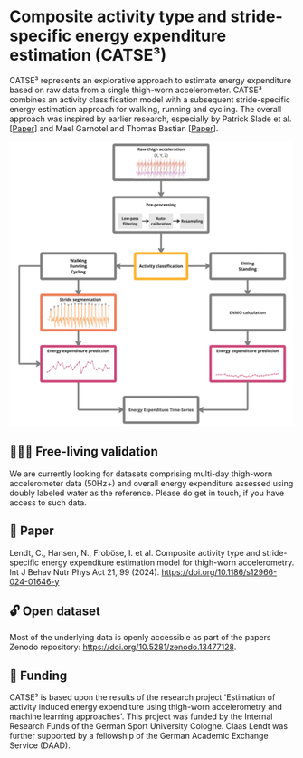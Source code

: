# Composite activity type and stride-specific energy expenditure estimation (CATSE³)
CATSE³ represents an explorative approach to estimate energy expenditure based on raw data from a single thigh-worn accelerometer. CATSE³ combines an activity classification model with a subsequent stride-specific energy estimation approach for walking, running and cycling. The overall approach was inspired by earlier research, especially by Patrick Slade et al. [[Paper](https://doi.org/10.1038/s41467-021-24173-x)] and Mael Garnotel and Thomas Bastian [[Paper](https://doi.org/10.1152%2Fjapplphysiol.00556.2017)].

![CATSE³ processing pipeline](figures/pipeline.jpg)

## 🚵🏽‍♀️ Free-living validation
We are currently looking for datasets comprising multi-day thigh-worn accelerometer data (50Hz+) and overall energy expenditure assessed using doubly labeled water as the reference. Please do get in touch, if you have access to such data.

## 📄 Paper
Lendt, C., Hansen, N., Froböse, I. et al. Composite activity type and stride-specific energy expenditure estimation model for thigh-worn accelerometry. Int J Behav Nutr Phys Act 21, 99 (2024). https://doi.org/10.1186/s12966-024-01646-y

## 🔓 Open dataset
Most of the underlying data is openly accessible as part of the papers Zenodo repository: https://doi.org/10.5281/zenodo.13477128.

## 💸 Funding
CATSE³ is based upon the results of the research project 'Estimation of activity induced energy expenditure using thigh-worn accelerometry and machine learning approaches'. This project was funded by the Internal Research Funds of the German Sport University Cologne. Claas Lendt was further supported by a fellowship of the German Academic Exchange Service (DAAD).
